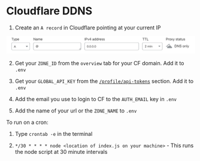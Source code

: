 # Cloudflare DDNS

1. Create an `A record` in Cloudflare pointing at your current IP

![add a cloudflare a record](./add-a-record.png)

2. Get your `ZONE_ID` from the `overview` tab for your CF domain. Add it to `.env`

3. Get your `GLOBAL_API_KEY` from the [`/profile/api-tokens`](https://dash.cloudflare.com/profile/api-tokens) section. Add it to `.env`

4. Add the email you use to login to CF to the `AUTH_EMAIL` key in `.env`

5. Add the name of your url or the `ZONE_NAME` to `.env`

To run on a cron:

1. Type `crontab -e` in the terminal

2. `*/30 * * * * node <location of index.js on your machine>` - This runs the node script at 30 minute intervals 


